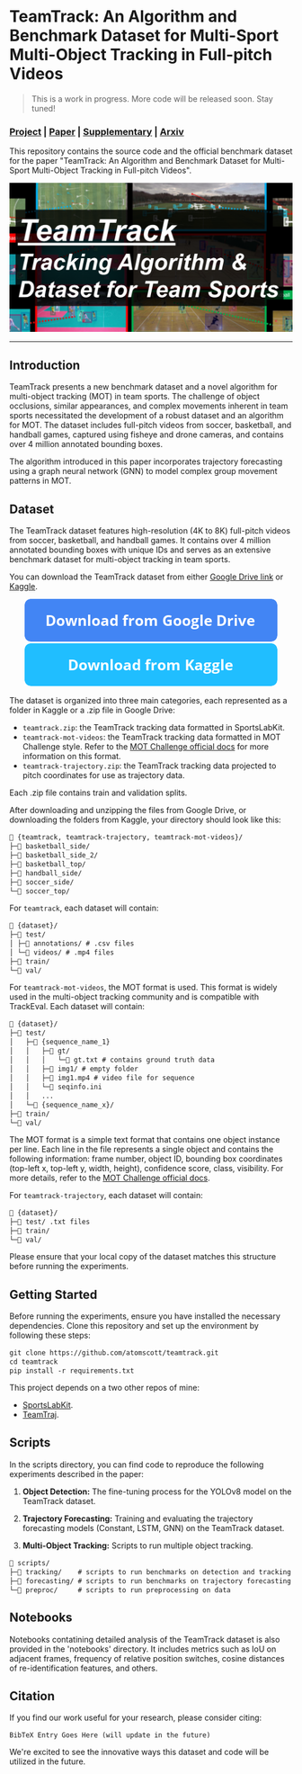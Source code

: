 # TeamTrack: An Algorithm and Benchmark Dataset for Multi-Sport Multi-Object Tracking in Full-pitch Videos

> This is a work in progress. More code will be released soon. Stay tuned!

### <a href="https://atomscott.github.io/TeamTrack/" target="_blank">Project</a> | <a href="" target="_blank">Paper</a> | <a href="" target="_blank">Supplementary</a> | <a href="" target="_blank">Arxiv</a> <br>

This repository contains the source code and the official benchmark dataset for the paper "TeamTrack: An Algorithm and Benchmark Dataset for Multi-Sport Multi-Object Tracking in Full-pitch Videos".

![](https://raw.githubusercontent.com/AtomScott/TeamTrack/gh-pages/static/images/banner_image.png)

---

## Introduction

TeamTrack presents a new benchmark dataset and a novel algorithm for multi-object tracking (MOT) in team sports. The challenge of object occlusions, similar appearances, and complex movements inherent in team sports necessitated the development of a robust dataset and an algorithm for MOT. The dataset includes full-pitch videos from soccer, basketball, and handball games, captured using fisheye and drone cameras, and contains over 4 million annotated bounding boxes.

The algorithm introduced in this paper incorporates trajectory forecasting using a graph neural network (GNN) to model complex group movement patterns in MOT.

## Dataset

The TeamTrack dataset features high-resolution (4K to 8K) full-pitch videos from soccer, basketball, and handball games. It contains over 4 million annotated bounding boxes with unique IDs and serves as an extensive benchmark dataset for multi-object tracking in team sports.

You can download the TeamTrack dataset from either [Google Drive link](https://drive.google.com/drive/u/1/folders/1D3jxrEWgWke0l1TWC_052OhYVs2IwDVZ) or [Kaggle](https://www.kaggle.com/datasets/atomscott/teamtrack).

<div align="center">
  <a href="https://drive.google.com/drive/u/1/folders/1D3jxrEWgWke0l1TWC_052OhYVs2IwDVZ" target="_blank" style="text-decoration: none;">
      <img src="./assets/button_download-from-google-drive.png">
  </a>
  <a href="https://www.kaggle.com/datasets/atomscott/teamtrack" target="_blank" style="text-decoration: none;">
      <img src="./assets/button_download-from-kaggle.png">
  </a>
</div>

The dataset is organized into three main categories, each represented as a folder in Kaggle or a .zip file in Google Drive:

- `teamtrack.zip`: the TeamTrack tracking data formatted in SportsLabKit.
- `teamtrack-mot-videos`: the TeamTrack tracking data formatted in MOT Challenge style. Refer to the [MOT Challenge official docs](https://github.com/JonathonLuiten/TrackEval/tree/master/docs/MOTChallenge-Official) for more information on this format.
- `teamtrack-trajectory.zip`: the TeamTrack tracking data projected to pitch coordinates for use as trajectory data.

Each .zip file contains train and validation splits.

After downloading and unzipping the files from Google Drive, or downloading the folders from Kaggle, your directory should look like this:

```
📁 {teamtrack, teamtrack-trajectory, teamtrack-mot-videos}/
├─📁 basketball_side/
├─📁 basketball_side_2/
├─📁 basketball_top/
├─📁 handball_side/
├─📁 soccer_side/
└─📁 soccer_top/
```

For `teamtrack`, each dataset will contain:

```
📁 {dataset}/
├─📁 test/
│ ├─📁 annotations/ # .csv files
│ └─📁 videos/ # .mp4 files
├─📁 train/
└─📁 val/
```

For `teamtrack-mot-videos`, the MOT format is used. This format is widely used in the multi-object tracking community and is compatible with TrackEval. Each dataset will contain:

```
📁 {dataset}/
├─📁 test/
│   ├─📁 {sequence_name_1}
│   │   ├─📁 gt/
│   │   │   └─📄 gt.txt # contains ground truth data
│   │   ├─📁 img1/ # empty folder
│   │   ├─📄 img1.mp4 # video file for sequence
│   │   └─📄 seqinfo.ini
│   │   ...
│   └─📁 {sequence_name_x}/
├─📁 train/
└─📁 val/
```

The MOT format is a simple text format that contains one object instance per line. Each line in the file represents a single object and contains the following information: frame number, object ID, bounding box coordinates (top-left x, top-left y, width, height), confidence score, class, visibility. For more details, refer to the [MOT Challenge official docs](https://github.com/JonathonLuiten/TrackEval/tree/master/docs/MOTChallenge-Official).

For `teamtrack-trajectory`, each dataset will contain:

```
📁 {dataset}/
├─📁 test/ .txt files
├─📁 train/
└─📁 val/
```

Please ensure that your local copy of the dataset matches this structure before running the experiments.

## Getting Started

Before running the experiments, ensure you have installed the necessary dependencies. Clone this repository and set up the environment by following these steps:

```
git clone https://github.com/atomscott/teamtrack.git
cd teamtrack
pip install -r requirements.txt
```

This project depends on a two other repos of mine:

- [SportsLabKit](https://github.com/AtomScott/SportsLabKit).
- [TeamTraj](https://github.com/AtomScott/TeamTraj).

## Scripts

In the scripts directory, you can find code to reproduce the following experiments described in the paper:

1. **Object Detection:** The fine-tuning process for the YOLOv8 model on the TeamTrack dataset.

2. **Trajectory Forecasting:** Training and evaluating the trajectory forecasting models (Constant, LSTM, GNN) on the TeamTrack dataset.

3. **Multi-Object Tracking:** Scripts to run multiple object tracking.

```
📁 scripts/
├─📁 tracking/    # scripts to run benchmarks on detection and tracking
├─📁 forecasting/ # scripts to run benchmarks on trajectory forecasting
└─📁 preproc/     # scripts to run preprocessing on data
```

## Notebooks

Notebooks contatining detailed analysis of the TeamTrack dataset is also provided in the 'notebooks' directory. It includes metrics such as IoU on adjacent frames, frequency of relative position switches, cosine distances of re-identification features, and others.

## Citation

If you find our work useful for your research, please consider citing:

```
BibTeX Entry Goes Here (will update in the future)
```

We're excited to see the innovative ways this dataset and code will be utilized in the future.
